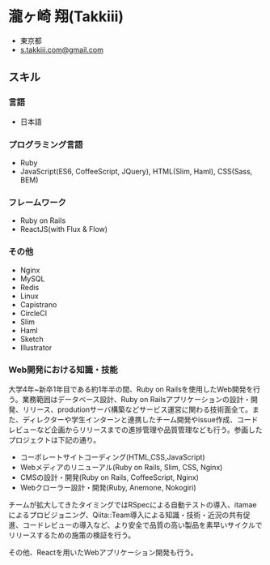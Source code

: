 # 瀧ヶ崎 翔(Takkiii)
* 東京都
* s.takkiii.com@gmail.com

## スキル
### 言語
* 日本語

### プログラミング言語
* Ruby
* JavaScript(ES6, CoffeeScript, JQuery), HTML(Slim, Haml), CSS(Sass, BEM)

### フレームワーク
* Ruby on Rails
* ReactJS(with Flux & Flow)

### その他
* Nginx
* MySQL
* Redis
* Linux
* Capistrano
* CircleCI
* Slim
* Haml
* Sketch
* Illustrator

### Web開発における知識・技能
大学4年~新卒1年目である約1年半の間、Ruby on Railsを使用したWeb開発を行う。業務範囲はデータベース設計、Ruby on Railsアプリケーションの設計・開発、リリース、produtionサーバ構築などサービス運営に関わる技術面全て。また、ディレクターや学生インターンと連携したチーム開発やissue作成、コードレビューなど企画からリリースまでの進捗管理や品質管理なども行う。参画したプロジェクトは下記の通り。
* コーポレートサイトコーディング(HTML,CSS,JavaScript)
* Webメディアのリニューアル(Ruby on Rails, Slim, CSS, Nginx)
* CMSの設計・開発(Ruby on Rails, CoffeeScript, Nginx)
* Webクローラー設計・開発(Ruby, Anemone, Nokogiri)

チームが拡大してきたタイミングではRSpecによる自動テストの導入、itamaeによるプロビジョニング、Qiita::Team導入による知識・技術・近況の共有促進、コードレビューの導入など、より安全で品質の高い製品を素早いサイクルでリリースするための施策の検証を行う。

その他、Reactを用いたWebアプリケーション開発も行う。
